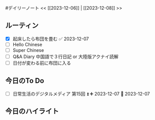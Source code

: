 #デイリーノート
<< [[2023-12-06]] | [[2023-12-08]] >>
## ルーティン
- [x] 起床したら布団を畳む ✅ 2023-12-07
- [ ] Hello Chinese
- [ ] Super Chinese
- [ ] Q&A Diary 中国語で３行日記 or 大陸版アクナイ読解
- [ ] 日付が変わる前に布団に入る
## 今日のTo Do
- [ ] 日常生活のデジタルメディア 第15回 ⏫ ➕ 2023-12-07 📅 2023-12-07 
## 今日のハイライト
